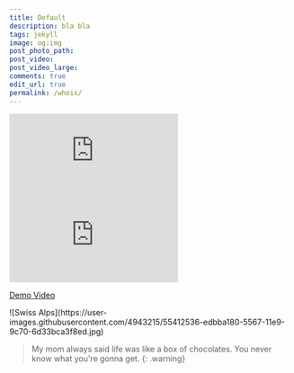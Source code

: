 ```yaml
---
title: Default
description: bla bla
tags: jekyll
image: og:img
post_photo_path:
post_video:
post_video_large:
comments: true
edit_url: true
permalink: /whois/
---
```


<div class="embed">
  <iframe src="https://www.youtube.com/embed/{{ page.post_video }}" frameborder="0" allowfullscreen></iframe>
</div>

<div class="large embed">
  <iframe src="https://www.youtube.com/embed/{{ page.post_video }}?autoplay=0&showinfo=0&controls=1&color=red&disablekb=1&rel=0" modestbranding="1" frameborder="0" theme="dark" allowfullscreen></iframe>
</div>

<a href="https://www.youtube.com/watch?v=INOtQJ_yZE4" class="video-link">Demo Video</a>

<div class="large" markdown="1">
  ![Swiss Alps](https://user-images.githubusercontent.com/4943215/55412536-edbba180-5567-11e9-9c70-6d33bca3f8ed.jpg)
</div>

> My mom always said life was like a box of chocolates. You never know what you're gonna get.
{: .warning}
